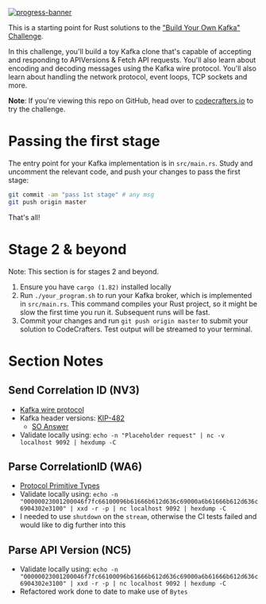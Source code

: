 [![progress-banner](https://backend.codecrafters.io/progress/kafka/3428f866-7bff-4475-8962-3e6790aba58b)](https://app.codecrafters.io/users/codecrafters-bot?r=2qF)

This is a starting point for Rust solutions to the
["Build Your Own Kafka" Challenge](https://codecrafters.io/challenges/kafka).

In this challenge, you'll build a toy Kafka clone that's capable of accepting
and responding to APIVersions & Fetch API requests. You'll also learn about
encoding and decoding messages using the Kafka wire protocol. You'll also learn
about handling the network protocol, event loops, TCP sockets and more.

**Note**: If you're viewing this repo on GitHub, head over to
[codecrafters.io](https://codecrafters.io) to try the challenge.

# Passing the first stage

The entry point for your Kafka implementation is in `src/main.rs`. Study and
uncomment the relevant code, and push your changes to pass the first stage:

```sh
git commit -am "pass 1st stage" # any msg
git push origin master
```

That's all!

# Stage 2 & beyond

Note: This section is for stages 2 and beyond.

1. Ensure you have `cargo (1.82)` installed locally
1. Run `./your_program.sh` to run your Kafka broker, which is implemented in
   `src/main.rs`. This command compiles your Rust project, so it might be slow
   the first time you run it. Subsequent runs will be fast.
1. Commit your changes and run `git push origin master` to submit your solution
   to CodeCrafters. Test output will be streamed to your terminal.

# Section Notes

## Send Correlation ID (NV3)

* [Kafka wire protocol](https://kafka.apache.org/protocol.html)
* Kafka header versions: [KIP-482](https://cwiki.apache.org/confluence/display/KAFKA/KIP-482%3A+The+Kafka+Protocol+should+Support+Optional+Tagged+Fields)
    - [SO Answer](https://stackoverflow.com/a/71853003)
* Validate locally using:
    `echo -n "Placeholder request" | nc -v localhost 9092 | hexdump -C`

## Parse CorrelationID (WA6)

* [Protocol Primitive Types](https://kafka.apache.org/protocol.html#protocol_types)
* Validate locally using:
    `echo -n "00000023001200046f7fc66100096b61666b612d636c69000a6b61666b612d636c6904302e3100" | xxd -r -p | nc localhost 9092 | hexdump -C`
* I needed to use `shutdown` on the `stream`, otherwise the CI tests failed and would like to dig further into this

## Parse API Version (NC5)

* Validate locally using:
    `echo -n "00000023001200046f7fc66100096b61666b612d636c69000a6b61666b612d636c6904302e3100" | xxd -r -p | nc localhost 9092 | hexdump -C`
* Refactored work done to date to make use of `Bytes`
